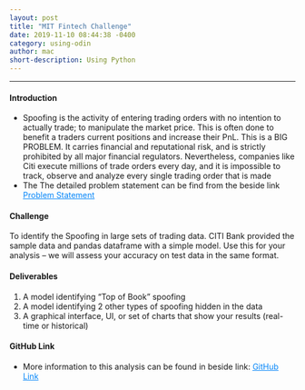 ```yaml
---
layout: post
title: "MIT Fintech Challenge"
date: 2019-11-10 08:44:38 -0400
category: using-odin
author: mac
short-description: Using Python
---
```


-----

<h4>Introduction</h4>
<ul style= "font-weight:normal">
<li>Spoofing is the activity of entering trading orders with no intention to actually trade; to manipulate the market price. This is often done to benefit a traders current positions and increase their PnL. This is a BIG PROBLEM. It carries financial and reputational risk, and is strictly prohibited by all major financial regulators.
Nevertheless, companies like Citi execute millions of trade orders every day, and it is impossible to track, observe and analyze every single trading order that is made</li>
<li>The The detailed problem statement can be find from the beside link <a href="https://github.com/chigzz-github/MIT-Fintech-Challenge/blob/master/2020%20MIT%20Hack%20Citi.pptx" target="_blank" style="color:#0385F9"><u>Problem Statement</u></a></li>
</ul>

<h4>Challenge</h4>
<p style= "font-weight:normal">To identify the Spoofing in large sets of trading data. CITI Bank provided the sample data and pandas dataframe with a simple model. Use this for your analysis – we will assess your accuracy on test data in the same format.</p>
 
<h4>Deliverables</h4>
<ol>
<li>A model identifying “Top of Book” spoofing</li>
<li>A model identifying 2 other types of spoofing hidden in the data</li>
<li>A graphical interface, UI, or set of charts that show your results (real-time or historical)</li>
</ol>

<h4>GitHub Link</h4>
<ul>
<li>More information to this analysis can be found in beside link: <a href="https://github.com/chigzz-github/MIT-Fintech-Challenge" target="_blank" style="color:#0385F9"><u>GitHub Link</u></a></li>
</ul>

